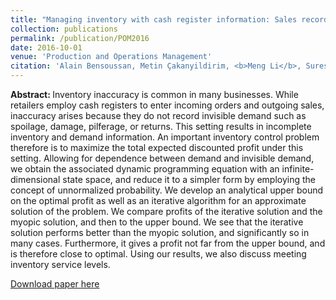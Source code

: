 ```yaml
---
title: "Managing inventory with cash register information: Sales recorded but not demands"
collection: publications
permalink: /publication/POM2016
date: 2016-10-01
venue: 'Production and Operations Management'
citation: 'Alain Bensoussan, Metin Çakanyildirim, <b>Meng Li</b>, Suresh P. Sethi, &quot;Managing inventory with cash register information: Sales recorded but not demands.&quot; <i>Stochastics</i>, 2016, 25(1), 9–21.'
---
```

<b>Abstract: </b>Inventory inaccuracy is common in many businesses. While retailers employ cash registers to enter incoming orders and outgoing sales, inaccuracy arises because they do not record invisible demand such as spoilage, damage, pilferage, or returns. This setting results in incomplete inventory and demand information. An important inventory control problem therefore is to maximize the total expected discounted profit under this setting. Allowing for dependence between demand and invisible demand, we obtain the associated dynamic programming equation with an infinite-dimensional state space, and reduce it to a simpler form by employing the concept of unnormalized probability. We develop an analytical upper bound on the optimal profit as well as an iterative algorithm for an approximate solution of the problem. We compare profits of the iterative solution and the myopic solution, and then to the upper bound. We see that the iterative solution performs better than the myopic solution, and significantly so in many cases. Furthermore, it gives a profit not far from the upper bound, and is therefore close to optimal. Using our results, we also discuss meeting inventory service levels.

[Download paper here](https://onlinelibrary.wiley.com/doi/pdf/10.1111/poms.12511)

